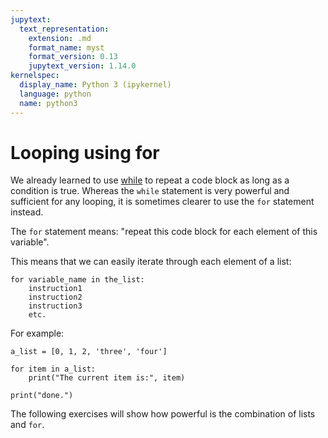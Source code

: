 ```yaml
---
jupytext:
  text_representation:
    extension: .md
    format_name: myst
    format_version: 0.13
    jupytext_version: 1.14.0
kernelspec:
  display_name: Python 3 (ipykernel)
  language: python
  name: python3
---
```


# Looping using **for**

We already learned to use [while](python_while.md) to repeat a code block as long as a condition is true. Whereas the `while` statement is very powerful and sufficient for any looping, it is sometimes clearer to use the `for` statement instead.

The `for` statement means: "repeat this code block for each element of this variable".

This means that we can easily iterate through each element of a list:

```
for variable_name in the_list:
    instruction1
    instruction2
    instruction3
    etc.
```

For example:

```{code-cell}
a_list = [0, 1, 2, 'three', 'four']

for item in a_list:
    print("The current item is:", item)

print("done.")
```

The following exercises will show how powerful is the combination of lists and `for`.
